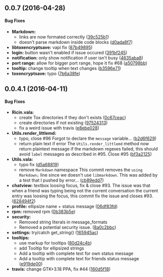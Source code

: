 ## 0.0.7 (2016-04-28)
#### Bug Fixes
* **Markdown:**
  *  links are now formated correctly ([39c525b1](https://github.com/RicinApp/Ricin/commit/39c525b1391f266b70f0989e4aae0d3b35cdd77f))
  *  doesn't parse markdown inside code blocks ([d0ada8f7](https://github.com/RicinApp/Ricin/commit/d0ada8f79050674cc2779add3a7e723aefd90f29))
* **libtoxencryptsave:**  vapi fix ([87b49895](https://github.com/RicinApp/Ricin/commit/87b49895f8e5278df7a35155dcff80c76092c8be))
* **login:**  button wasn't enabled if issue occured ([391bf245](https://github.com/RicinApp/Ricin/commit/391bf24507e663df0be494e93f6519a473c7c7ec))
* **notification:**  only show notification if user isn't busy ([4635aba8](https://github.com/RicinApp/Ricin/commit/4635aba844b9773663fe64b6cf6b5791f40d1cc3))
* **port range:**  allow for bigger port range, hope it fix #68 ([a50798bb](https://github.com/RicinApp/Ricin/commit/a50798bbeaa8443b1b2c98be0645d3d3e904fc59))
* **tooltip:**  change tooltip when text changes ([b3596e71](https://github.com/RicinApp/Ricin/commit/b3596e7162b2534f1c3904262809d944684a341a))
* **toxencryptsave:**  typo ([7b6a38fe](https://github.com/RicinApp/Ricin/commit/7b6a38fe5f54e3e4337b2ad8f4f7cdd0ca2f133e))

## 0.0.4.1 (2016-04-11)
#### Bug Fixes
* **Ricin.vala:**
  *  create Tox directories if they don't exists ([0c67ceac](https://github.com/RicinApp/Ricin/commit/0c67ceace3faf55bbc52d28401a84ab4cacc313a))
  *  create directories if not existing ([97524313](https://github.com/RicinApp/Ricin/commit/97524313cd8773281ca5ba5d9e862a533b83a5f8))
  *  fix a weird issue with travis ([e8ebe028](https://github.com/RicinApp/Ricin/commit/e8ebe02825b1c103fb9e3439adf62f5df757b6d0))
* **Utils.render_littlemd:**
  *  typo, close #96 Forgot to declare the `message` variable... ([b2d6f629](https://github.com/RicinApp/Ricin/commit/b2d6f629931375f3559952c5879f1d93c5d897a4))
  *  return plain text if error The `Utils.render_littlemd` method now return plaintext message if the markdown regexes failed, this should avoid `label` messages as described in #95. Close #95 ([bf3a2125](https://github.com/RicinApp/Ricin/commit/bf3a2125ee9d25df722b8510271c45cd5818040c))
* **Utils.vala:**
  *  typo fix ([d5a68819](https://github.com/RicinApp/Ricin/commit/d5a68819119e347b5a8fa5b14c5151a097380819))
  *  remove `Markdown` namespace This commit removes the `using Markdown;` line since we doesn't use `libmarkdown`. This was added by a test that I pushed by error... ([cb89edd7](https://github.com/RicinApp/Ricin/commit/cb89edd7f6e2dc05cbdee5057dd33b42b630d3e6))
* **chatview:**  textbox loosing focus, fix & close #93. The issue was that when a friend was typing being not the current conversation the current entry was loosing the focus, this commit fix the issue and closes #93. ([628494f2](https://github.com/RicinApp/Ricin/commit/628494f214b41fe5d3f2687c4bb2226da03aea94))
* **profile:**  ellipsize name + status message ([06df83fd](https://github.com/RicinApp/Ricin/commit/06df83fd79264d7bc3c424e26fb39f27b01b8ba6))
* **rpm:**  removed rpm ([0b383b5e](https://github.com/RicinApp/Ricin/commit/0b383b5e9b50fced94d363bb7f407f47dfb55bfc))
* **security:**  
  * Removed string literals in message_formats
  * Removed a potential security issue. ([8a0c2bbc](https://github.com/RicinApp/Ricin/commit/8a0c2bbca172955dfc30168e26a2dbd4c1220291))
* **settings:**  try/catch get_string() ([165945ac](https://github.com/RicinApp/Ricin/commit/165945ac6f8a55d4286238ab43e564773b7a9d0a))
* **tooltips:**
  *  use markup for tooltips ([80d24c4b](https://github.com/RicinApp/Ricin/commit/80d24c4bb068e9bd1bb17c90c168a0206484a97d))
  *  add Tooltip for ellipsized strings
  *  Add a tooltip with complete text for own status message
  *  Add a tooltip with complete text for friends status message ([e919de00](https://github.com/RicinApp/Ricin/commit/e919de000da452ad118e0021c29e103ff11e301b))
* **travis:**  change GTK+3.18 PPA, fix #44 ([160d5f18](https://github.com/RicinApp/Ricin/commit/160d5f18dc09a0c03f1e2a66b83488427810cb03))
